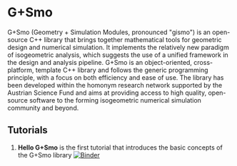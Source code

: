 # G+Smo

G+Smo (Geometry + Simulation Modules, pronounced "gismo") is an open-source C++ library that brings together mathematical tools for geometric design and numerical simulation. It implements the relatively new paradigm of isogeometric analysis, which suggests the use of a unified framework in the design and analysis pipeline. G+Smo is an object-oriented, cross-platform, template C++ library and follows the generic programming principle, with a focus on both efficiency and ease of use. The library has been developed within the homonym research network supported by the Austrian Science Fund and aims at providing access to high quality, open-source software to the forming isogeometric numerical simulation community and beyond.

## Tutorials

1.  **Hello G+Smo** is the first tutorial that introduces the basic concepts of the G+Smo library [![Binder](https://mybinder.org/badge_logo.svg)](https://mybinder.org/v2/gh/gismo/notebooks/master?filepath=notebooks%2FhelloGismo_example.ipynb) 
